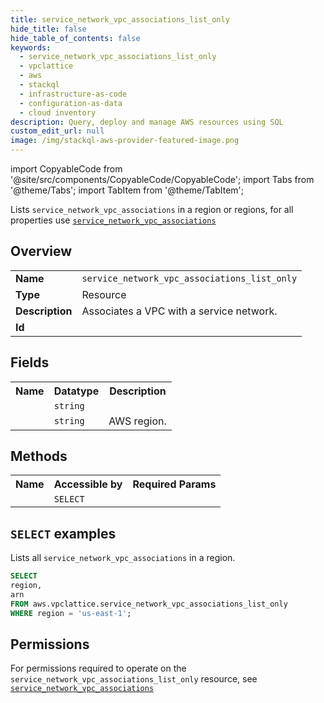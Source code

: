```yaml
---
title: service_network_vpc_associations_list_only
hide_title: false
hide_table_of_contents: false
keywords:
  - service_network_vpc_associations_list_only
  - vpclattice
  - aws
  - stackql
  - infrastructure-as-code
  - configuration-as-data
  - cloud inventory
description: Query, deploy and manage AWS resources using SQL
custom_edit_url: null
image: /img/stackql-aws-provider-featured-image.png
---
```


import CopyableCode from '@site/src/components/CopyableCode/CopyableCode';
import Tabs from '@theme/Tabs';
import TabItem from '@theme/TabItem';

Lists <code>service_network_vpc_associations</code> in a region or regions, for all properties use <a href="/services/serviceName/service_network_vpc_associations/"><code>service_network_vpc_associations</code></a>

## Overview
<table>
<tbody>
<tr><td><b>Name</b></td><td><code>service_network_vpc_associations_list_only</code></td></tr>
<tr><td><b>Type</b></td><td>Resource</td></tr>
<tr><td><b>Description</b></td><td>Associates a VPC with a service network.</td></tr>
<tr><td><b>Id</b></td><td><CopyableCode code="aws.vpclattice.service_network_vpc_associations_list_only" /></td></tr>
</tbody>
</table>

## Fields
<table>
<tbody>
<tr><th>Name</th><th>Datatype</th><th>Description</th></tr><tr><td><CopyableCode code="arn" /></td><td><code>string</code></td><td></td></tr>
<tr><td><CopyableCode code="region" /></td><td><code>string</code></td><td>AWS region.</td></tr>
</tbody>
</table>

## Methods

<table>
<tbody>
  <tr>
    <th>Name</th>
    <th>Accessible by</th>
    <th>Required Params</th>
  </tr>
  <tr>
    <td><CopyableCode code="list_resources" /></td>
    <td><code>SELECT</code></td>
    <td><CopyableCode code="region" /></td>
  </tr>
</tbody>
</table>

## `SELECT` examples
Lists all <code>service_network_vpc_associations</code> in a region.
```sql
SELECT
region,
arn
FROM aws.vpclattice.service_network_vpc_associations_list_only
WHERE region = 'us-east-1';
```


## Permissions

For permissions required to operate on the <code>service_network_vpc_associations_list_only</code> resource, see <a href="/services/vpclattice/service_network_vpc_associations/#permissions"><code>service_network_vpc_associations</code></a>

